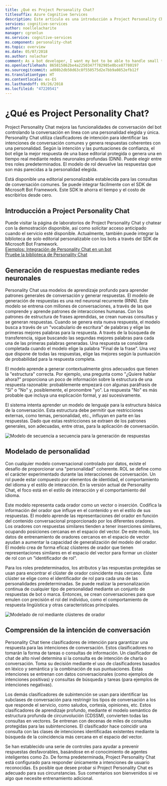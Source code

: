 ```yaml
---
title: ¿Qué es Project Personality Chat?
titlesuffix: Azure Cognitive Services
description: Este artículo es una introducción a Project Personality Chat de Azure, una API basada en la nube para mejorar las funcionalidades de conversación del bot.
services: cognitive-services
author: noellelacharite
manager: cgronlun
ms.service: cognitive-services
ms.component: personality-chat
ms.topic: overview
ms.date: 05/07/2018
ms.author: nolachar
comment: As a bot developer, I want my bot to be able to handle small talk in a consistent tone so that my bot appears more complete and conversational.
ms.openlocfilehash: 865815862be4a2250347f782985e0bce87780197
ms.sourcegitcommit: ad08b2db50d63c8f550575d2e7bb9a0852efb12f
ms.translationtype: HT
ms.contentlocale: es-ES
ms.lasthandoff: 09/26/2018
ms.locfileid: "47220541"
---
```

# <a name="what-is-project-personality-chat"></a>¿Qué es Project Personality Chat?

Project Personality Chat mejora las funcionalidades de conversación del bot controlando la conversación en línea con una personalidad elegida y única. Personality Chat utiliza clasificadores de intención para identificar las intenciones de conversación comunes y genera respuestas coherentes con una personalidad. Según la intención y las puntuaciones de confianza, el bot elige la mejor respuesta de una base editorial protegida o genera una en tiempo real mediante redes neuronales profundas (DNN). Puede elegir entre tres roles predeterminados. El modelo de rol devuelve las respuestas que son más parecidas a la personalidad elegida.

Está disponible una editorial personalizable establecida para las consultas de conversación comunes. Se puede integrar fácilmente con el SDK de Microsoft Bot Framework. Este SDK le ahorra el tiempo y el costo de escribirlos desde cero.

## <a name="getting-started-with-project-personality-chat"></a>Introducción a Project Personality Chat

Puede visitar la página de laboratorios de Project Personality Chat y chatear con la demostración disponible, así como solicitar acceso anticipado cuando el servicio esté disponible.
Actualmente, también puede integrar la biblioteca de solo editorial personalizable con los bots a través del SDK de Microsoft Bot Framework. <br>
[Ejemplos: Integración de Personality Chat en un bot](https://github.com/Microsoft/BotBuilder-PersonalityChat/) <br>
[Pruebe la biblioteca de Personality Chat](https://github.com/Microsoft/BotBuilder-PersonalityChat/tree/master/CSharp)

## <a name="generating-responses-using-neural-networks"></a>Generación de respuestas mediante redes neuronales

Personality Chat usa modelos de aprendizaje profundo para aprender patrones generales de conversación y generar respuestas. El modelo de generación de respuestas es una red neuronal recurrente (RNN). Este modelo se entrena con millones de conversaciones, a través de las que comprende y aprende patrones de interacciones humanas. Con los patrones de estructura de frases aprendidas, se crean nuevas consultas y se generan respuestas. Cuando se genera esta nueva respuesta, el modelo busca a través de un "vocabulario de escritura" de palabras y elige las primeras mejores palabras para la respuesta. A través de la búsqueda de transferencia, sigue buscando las segundas mejores palabras para cada una de las primeras palabras generadas. Una respuesta se considera completada cuando el modelo elige la palabra "Final de la frase". Una vez que dispone de todas las respuestas, elige las mejores según la puntuación de probabilidad para la respuesta completa.

El modelo aprende a generar contextualmente giros adecuados que tienen la "estructura" correcta. Por ejemplo, una pregunta como "¿Quiere hablar ahora?" proporciona un poco de información sobre la estructura de una respuesta razonable: probablemente empezará con algunas paráfrasis de "Sí" o "No" y, posiblemente, el pronombre "yo". La respuesta "No" es más probable que incluya una explicación formal, y así sucesivamente.

El sistema intenta aprender un modelo de lenguaje para la estructura básica de la conversación. Esta estructura debe permitir que restricciones externas, como temas, personalidad, etc., influyan en parte en las respuestas.  Dado que estas restricciones se extraen de los patrones generales, son adecuadas, entre otras, para la aplicación de conversación.

![Modelo de secuencia a secuencia para la generación de respuestas](./media/overview/sequence-to-sequence-model.png)

## <a name="personality-modeling"></a>Modelado de personalidad

 Con cualquier modelo conversacional controlado por datos, existe el desafío de proporcionar una "personalidad" coherente. ROL se define como el carácter experimentado durante las interacciones de conversación. Un rol puede estar compuesto por elementos de identidad, el comportamiento del idioma y el estilo de interacción. En la versión actual de Personality Chat, el foco está en el estilo de interacción y el comportamiento del idioma.

Este modelo representa cada orador como un vector o inserción. Codifica la información del orador que influye en el contenido y en el estilo de sus respuestas. El modelo aprende las representaciones del orador en función del contenido conversacional proporcionado por los diferentes oradores. Los oradores con respuestas similares tienden a tener inserciones similares, ocupando posiciones cercanas en el espacio del vector. De este modo, los datos de entrenamiento de oradores cercanos en el espacio de vector ayudan a aumentar la capacidad de generalización del modelo del orador. El modelo crea de forma eficaz clústeres de orador que tienen representaciones similares en el espacio del vector para formar un clúster de rol con un "identificador de rol".

Para los roles predeterminados, los atributos y las respuestas protegidas se usan para encontrar el clúster de orador coincidente más cercano. Este clúster se elige como el identificador de rol para cada una de las personalidades predeterminadas. Se puede realizar la personalización continua de cualquier tipo de personalidad mediante un conjunto de respuestas de bot o marca. Entonces, se crean conversaciones para que emulen con precisión el rol del individuo, como el comportamiento de respuesta lingüística y otras características principales.

![Modelado de rol mediante clústeres de orador](./media/overview/persona-modeling.png)

## <a name="small-talk-intent-understanding"></a>Comprensión de la intención de conversación

Personality Chat tiene clasificadores de intención para garantizar una respuesta para las intenciones de conversación. Estos clasificadores no tomarán la forma de tareas o consultas de información. Un clasificador de chat de alto nivel determina si la consulta es de intención de charla o conversación. Toma su decisión mediante el uso de clasificadores basados en léxico y semántica y la combinación de sus puntuaciones. Estas intenciones se entrenan con datos conversacionales (como ejemplos de intenciones positivas) y consultas de búsqueda y tareas (para ejemplos de intenciones negativas).

Los demás clasificadores de subintención se usan para identificar las subclases de conversación para restringir los tipos de conversación a los que responde el servicio, como saludos, cortesía, opiniones, etc. Estos clasificadores de aprendizaje profundo, mediante el modelo semántico de estructura profunda de circunvolución (CDSSM), convierten todas las consultas en vectores. Se entrenan con decenas de miles de consultas protegidas para las subintenciones. El clasificador hace coincidir una consulta con las clases de intenciones identificadas existentes mediante la búsqueda de la coincidencia más cercana en el espacio del vector.

Se han establecido una serie de controles para ayudar a prevenir respuestas desfavorables, basándose en el conocimiento de agentes inteligentes como Zo. De forma predeterminada, Project Personality Chat está configurado para responder únicamente a intenciones de usuario reconocidas. Es posible que desee probar si Project Personality Chat es adecuado para sus circunstancias. Sus comentarios son bienvenidos si ve algo que necesite entrenamiento adicional.
